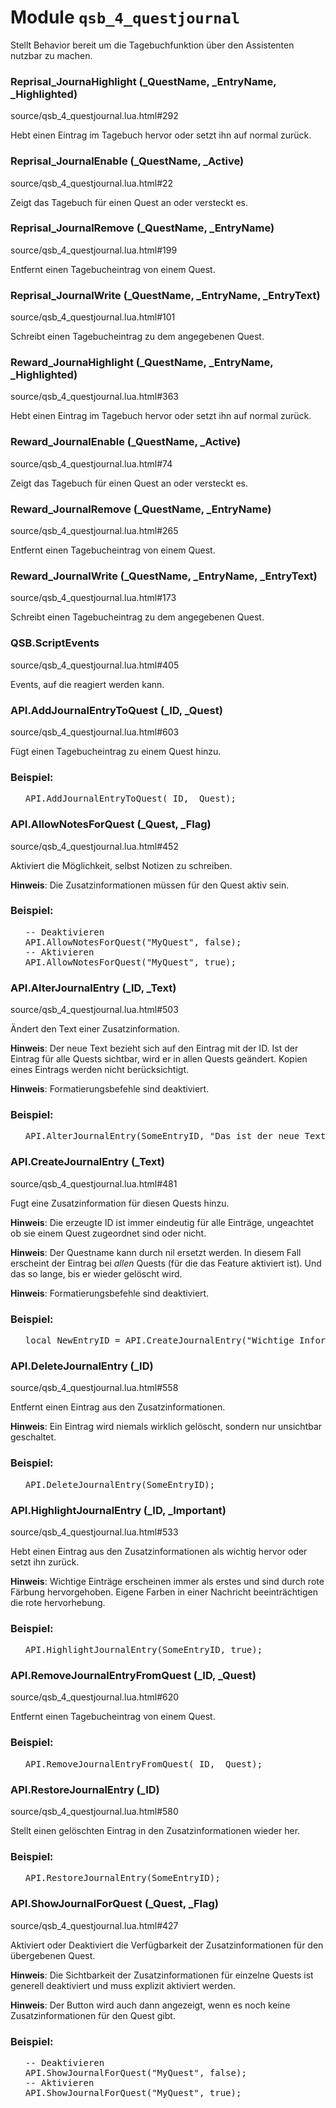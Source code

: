 # Module <code>qsb_4_questjournal</code>
Stellt Behavior bereit um die Tagebuchfunktion über den Assistenten nutzbar
 zu machen.




### Reprisal_JournaHighlight (_QuestName, _EntryName, _Highlighted)
source/qsb_4_questjournal.lua.html#292

Hebt einen Eintrag im Tagebuch hervor oder setzt ihn auf normal zurück.





### Reprisal_JournalEnable (_QuestName, _Active)
source/qsb_4_questjournal.lua.html#22

Zeigt das Tagebuch für einen Quest an oder versteckt es.





### Reprisal_JournalRemove (_QuestName, _EntryName)
source/qsb_4_questjournal.lua.html#199

Entfernt einen Tagebucheintrag von einem Quest.





### Reprisal_JournalWrite (_QuestName, _EntryName, _EntryText)
source/qsb_4_questjournal.lua.html#101

Schreibt einen Tagebucheintrag zu dem angegebenen Quest.





### Reward_JournaHighlight (_QuestName, _EntryName, _Highlighted)
source/qsb_4_questjournal.lua.html#363

Hebt einen Eintrag im Tagebuch hervor oder setzt ihn auf normal zurück.





### Reward_JournalEnable (_QuestName, _Active)
source/qsb_4_questjournal.lua.html#74

Zeigt das Tagebuch für einen Quest an oder versteckt es.





### Reward_JournalRemove (_QuestName, _EntryName)
source/qsb_4_questjournal.lua.html#265

Entfernt einen Tagebucheintrag von einem Quest.





### Reward_JournalWrite (_QuestName, _EntryName, _EntryText)
source/qsb_4_questjournal.lua.html#173

Schreibt einen Tagebucheintrag zu dem angegebenen Quest.





### QSB.ScriptEvents
source/qsb_4_questjournal.lua.html#405

Events, auf die reagiert werden kann.





### API.AddJournalEntryToQuest (_ID, _Quest)
source/qsb_4_questjournal.lua.html#603

Fügt einen Tagebucheintrag zu einem Quest hinzu.





### Beispiel:
<ul>


<pre class="example">API.AddJournalEntryToQuest(_ID, _Quest);</pre>


</ul>


### API.AllowNotesForQuest (_Quest, _Flag)
source/qsb_4_questjournal.lua.html#452

Aktiviert die Möglichkeit, selbst Notizen zu schreiben.

 <b>Hinweis</b>: Die Zusatzinformationen müssen für den Quest aktiv sein.






### Beispiel:
<ul>


<pre class="example"><span class="comment">-- Deaktivieren
</span>API.AllowNotesForQuest(<span class="string">"MyQuest"</span>, <span class="keyword">false</span>);
<span class="comment">-- Aktivieren
</span>API.AllowNotesForQuest(<span class="string">"MyQuest"</span>, <span class="keyword">true</span>);</pre>


</ul>


### API.AlterJournalEntry (_ID, _Text)
source/qsb_4_questjournal.lua.html#503

Ändert den Text einer Zusatzinformation.

 <b>Hinweis</b>: Der neue Text bezieht sich auf den Eintrag mit der ID. Ist
 der Eintrag für alle Quests sichtbar, wird er in allen Quests geändert.
 Kopien eines Eintrags werden nicht berücksichtigt.

 <b>Hinweis</b>: Formatierungsbefehle sind deaktiviert.






### Beispiel:
<ul>


<pre class="example">API.AlterJournalEntry(SomeEntryID, <span class="string">"Das ist der neue Text."</span>);</pre>


</ul>


### API.CreateJournalEntry (_Text)
source/qsb_4_questjournal.lua.html#481

Fugt eine Zusatzinformation für diesen Quests hinzu.

 <b>Hinweis</b>: Die erzeugte ID ist immer eindeutig für alle Einträge,
 ungeachtet ob sie einem Quest zugeordnet sind oder nicht.

 <b>Hinweis</b>: Der Questname kann durch nil ersetzt werden. In diesem Fall
 erscheint der Eintrag bei <i>allen</i> Quests (für die das Feature aktiviert
 ist). Und das so lange, bis er wieder gelöscht wird.

 <b>Hinweis</b>: Formatierungsbefehle sind deaktiviert.






### Beispiel:
<ul>


<pre class="example"><span class="keyword">local</span> NewEntryID = API.CreateJournalEntry(<span class="string">"Wichtige Information zum Anzeigen"</span>);</pre>


</ul>


### API.DeleteJournalEntry (_ID)
source/qsb_4_questjournal.lua.html#558

Entfernt einen Eintrag aus den Zusatzinformationen.

 <b>Hinweis</b>: Ein Eintrag wird niemals wirklich gelöscht, sondern nur
 unsichtbar geschaltet.






### Beispiel:
<ul>


<pre class="example">API.DeleteJournalEntry(SomeEntryID);</pre>


</ul>


### API.HighlightJournalEntry (_ID, _Important)
source/qsb_4_questjournal.lua.html#533

Hebt einen Eintrag aus den Zusatzinformationen als wichtig hervor oder
 setzt ihn zurück.

 <b>Hinweis</b>: Wichtige Einträge erscheinen immer als erstes und sind durch
 rote Färbung hervorgehoben. Eigene Farben in einer Nachricht beeinträchtigen
 die rote hervorhebung.






### Beispiel:
<ul>


<pre class="example">API.HighlightJournalEntry(SomeEntryID, <span class="keyword">true</span>);</pre>


</ul>


### API.RemoveJournalEntryFromQuest (_ID, _Quest)
source/qsb_4_questjournal.lua.html#620

Entfernt einen Tagebucheintrag von einem Quest.





### Beispiel:
<ul>


<pre class="example">API.RemoveJournalEntryFromQuest(_ID, _Quest);</pre>


</ul>


### API.RestoreJournalEntry (_ID)
source/qsb_4_questjournal.lua.html#580

Stellt einen gelöschten Eintrag in den Zusatzinformationen wieder her.





### Beispiel:
<ul>


<pre class="example">API.RestoreJournalEntry(SomeEntryID);</pre>


</ul>


### API.ShowJournalForQuest (_Quest, _Flag)
source/qsb_4_questjournal.lua.html#427

Aktiviert oder Deaktiviert die Verfügbarkeit der Zusatzinformationen für den
 übergebenen Quest.

 <b>Hinweis</b>: Die Sichtbarkeit der Zusatzinformationen für einzelne Quests
 ist generell deaktiviert und muss explizit aktiviert werden.

 <b>Hinweis</b>: Der Button wird auch dann angezeigt, wenn es noch keine
 Zusatzinformationen für den Quest gibt.






### Beispiel:
<ul>


<pre class="example"><span class="comment">-- Deaktivieren
</span>API.ShowJournalForQuest(<span class="string">"MyQuest"</span>, <span class="keyword">false</span>);
<span class="comment">-- Aktivieren
</span>API.ShowJournalForQuest(<span class="string">"MyQuest"</span>, <span class="keyword">true</span>);</pre>


</ul>


